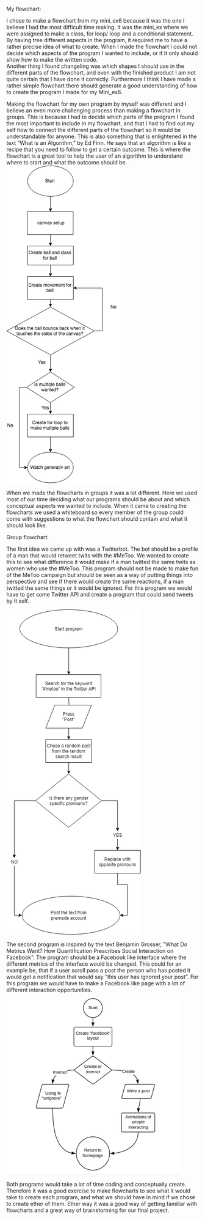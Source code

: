 My flowchart:

I chose to make a flowchart from my mini_ex6 because it was the one I believe I had the most difficult time making. It was the mini_ex where we were assigned to make a class, for loop/ loop and a conditional statement. By having tree different aspects in the program, it required me to have a rather precise idea of what to create.
When I made the flowchart I could not decide which aspects of the program I wanted to include, or if it only should show how to make the written code.  
Another thing I found changeling was which shapes I should use in the different parts of the flowchart, and even with the finished product I am not quite certain that I have done it correctly. Furthermore I think I have made a rather simple flowchart there should generate a good understanding of how to create the program I made for my Mini_ex6.

Making the flowchart for my own program by myself was different and I believe an even more challenging process than making a flowchart in groups. This is because I had to decide which parts of the program I found the most important to include in my flowchart, and that I had to find out my self how to connect the different parts of the flowchart so it would be understandable for anyone. This is also something that is enlightened in the text “What is an Algorithm,” by Ed Finn. He says that an algorithm is like a recipe that you need to follow to get a certain outcome. This is where the flowchart is a great tool to help the user of an algorithm to understand where to start and what the outcome should be.
![alt tekst](https://github.com/NicolineDS/Mini_ex9/blob/master/Individual.png?raw=true)

When we made the flowcharts in groups it was a lot different. Here we used most of our time deciding what our programs should be about and which conceptual aspects we wanted to include. When it came to creating the flowcharts we used a whiteboard so every member of the group could come with suggestions to what the flowchart should contain and what it should look like. 

Group flowchart:

The first idea we came up with was a Twitterbot. The bot should be a profile of a man that would retweet twits with the #MeToo. We wanted to create this to see what difference it would make if a man twitted the same twits as women who use the #MeToo. This program should not be made to make fun of the MeToo campaign but should be seen as a way of putting things into perspective and see if there would create the same reactions, if a man twitted the same things or it would be ignored.
For this program we would have to get some Twitter API and create a program that could send tweets by it self.

![alt tekst](https://github.com/NicolineDS/Mini_ex9/blob/master/Twitterbot.png?raw=true)

The second program is inspired by the text Benjamin Grosser, ”What Do Metrics Want? How Quantification Prescribes Social Interaction on Facebook”. The program should be a Facebook like interface where the different metrics of the interface would be changed. This could for an example be, that if a user scroll pass a post the person who has posted it would get a notification that would say “this user has ignored your post”.
For this program we would have to make a Facebook like page with a lot of different interaction opportunities.

![alt tekst](https://github.com/NicolineDS/Mini_ex9/blob/master/%22Facebook%22.png?raw=true)

Both programs would take a lot of time coding and conceptually create. Therefore it was a good exercise to make flowcharts to see what it would take to create each program, and what we should have in mind if we chose to create ether of them. Ether way it was a good way of getting familiar with flowcharts and a great way of brainstorming for our final project.



